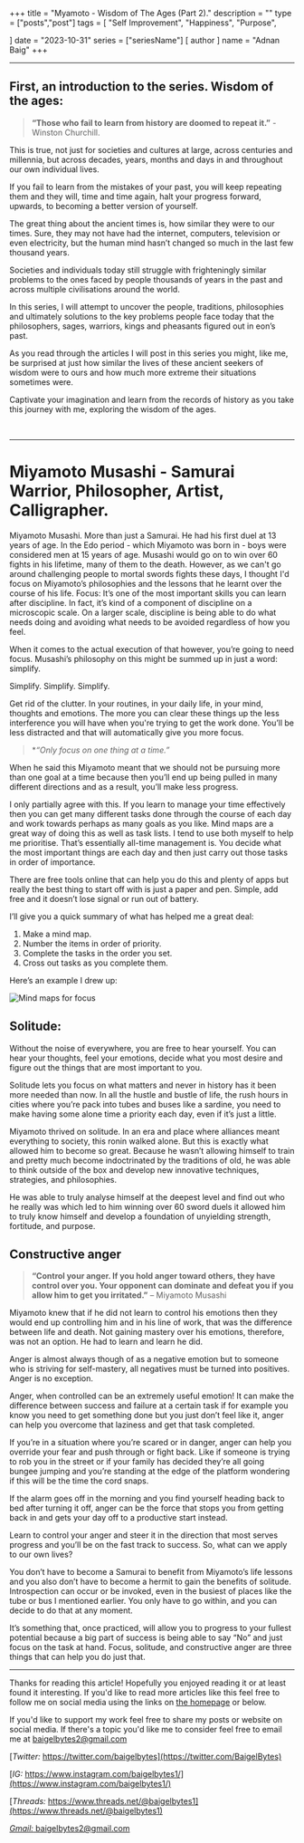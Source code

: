 +++
title = "Myamoto - Wisdom of The Ages (Part 2)."
description = ""
type = ["posts","post"]
tags = [
	"Self Improvement",
	"Happiness",
	"Purpose",
    
]
date = "2023-10-31"
series = ["seriesName"]
[ author ]
  name = "Adnan Baig"
+++

---


## First, an introduction to the series. Wisdom of the ages:

> **“Those who fail to learn from history are doomed to repeat it.”** - Winston Churchill.

This is true, not just for societies and cultures at large, across centuries and millennia, but across decades, years, months and days in and throughout our own individual lives.

If you fail to learn from the mistakes of your past, you will keep repeating them and they will, time and time again, halt your progress forward, upwards, to becoming a better version of yourself.

The great thing about the ancient times is, how similar they were to our times. Sure, they may not have had the internet, computers, television or even electricity, but the human mind hasn’t changed so much in the last few thousand years.

Societies and individuals today still struggle with frighteningly similar problems to the ones faced by people thousands of years in the past and across multiple civilisations around the world.

In this series, I will attempt to uncover the people, traditions, philosophies and ultimately solutions to the key problems people face today that the philosophers, sages, warriors, kings and pheasants figured out in eon’s past.

As you read through the articles I will post in this series you might, like me, be surprised at just how similar the lives of these ancient seekers of wisdom were to ours and how much more extreme their situations sometimes were.

Captivate your imagination and learn from the records of history as you take this journey with me, exploring the wisdom of the ages.

&nbsp;

---

# Miyamoto Musashi - Samurai Warrior, Philosopher, Artist, Calligrapher.


Miyamoto Musashi. More than just a Samurai. He had his first duel at 13 years of age. In the Edo period - which Miyamoto was born in - boys were considered men at 15 years of age.
Musashi would go on to win over 60 fights in his lifetime, many of them to the death. However, as we can't go around challenging people to mortal swords fights these days, I thought I'd focus on Miyamoto’s philosophies and the lessons that he learnt over the course of his life.
Focus:
It’s one of the most important skills you can learn after discipline. In fact, it’s kind of a component of discipline on a microscopic scale. On a larger scale, discipline is being able to do what needs doing and avoiding what needs to be avoided regardless of how you feel.

When it comes to the actual execution of that however, you’re going to need focus. Musashi’s philosophy on this might be summed up in just a word: simplify.

Simplify. Simplify. Simplify.

Get rid of the clutter. In your routines, in your daily life, in your mind, thoughts and emotions. The more you can clear these things up the less interference you will have when you're trying to get the work done. You’ll be less distracted and that will automatically give you more focus.

> **“Only focus on one thing at a time.”*

When he said this Miyamoto meant that we should not be pursuing more than one goal at a time because then you’ll end up being pulled in many different directions and as a result, you’ll make less progress.

I only partially agree with this. If you learn to manage your time effectively then you can get many different tasks done through the course of each day and work towards perhaps as many goals as you like.
Mind maps are a great way of doing this as well as task lists. I tend to use both myself to help me prioritise. That’s essentially all-time management is. You decide what the most important things are each day and then just carry out those tasks in order of importance.

There are free tools online that can help you do this and plenty of apps but really the best thing to start off with is just a paper and pen. Simple, add free and it doesn’t lose signal or run out of battery.

I’ll give you a quick summary of what has helped me a great deal:

1.	Make a mind map.
2.	Number the items in order of priority.
3.	Complete the tasks in the order you set.
4.	Cross out tasks as you complete them.

Here’s an example I drew up:


![Mind maps for focus](/wota2-focus.png 'Mind maps for focus')
 

## Solitude:

Without the noise of everywhere, you are free to hear yourself. You can hear your thoughts, feel your emotions, decide what you most desire and figure out the things that are most important to you.

Solitude lets you focus on what matters and never in history has it been more needed than now. In all the hustle and bustle of life, the rush hours in cities where you’re pack into tubes and buses like a sardine, you need to make having some alone time a priority each day, even if it’s just a little.

Miyamoto thrived on solitude. In an era and place where alliances meant everything to society, this ronin walked alone. But this is exactly what allowed him to become so great. Because he wasn’t allowing himself to train and pretty much become indoctrinated by the traditions of old, he was able to think outside of the box and develop new innovative techniques, strategies, and philosophies.

He was able to truly analyse himself at the deepest level and find out who he really was which led to him winning over 60 sword duels it allowed him to truly know himself and develop a foundation of unyielding strength, fortitude, and purpose.


## Constructive anger

> **“Control your anger. If you hold anger toward others, they have control over you. Your opponent can dominate and defeat you if you allow him to get you irritated.”** – Miyamoto Musashi

Miyamoto knew that if he did not learn to control his emotions then they would end up controlling him and in his line of work, that was the difference between life and death. Not gaining mastery over his emotions, therefore, was not an option. He had to learn and learn he did.

Anger is almost always though of as a negative emotion but to someone who is striving for self-mastery, all negatives must be turned into positives. Anger is no exception.

Anger, when controlled can be an extremely useful emotion! It can make the difference between success and failure at a certain task if for example you know you need to get something done but you just don’t feel like it, anger can help you overcome that laziness and get that task completed.

If you’re in a situation where you’re scared or in danger, anger can help you override your fear and push through or fight back. Like if someone is trying to rob you in the street or if your family has decided they’re all going bungee jumping and you’re standing at the edge of the platform wondering if this will be the time the cord snaps.

If the alarm goes off in the morning and you find yourself heading back to bed after turning it off, anger can be the force that stops you from getting back in and gets your day off to a productive start instead.

Learn to control your anger and steer it in the direction that most serves progress and you’ll be on the fast track to success.
So, what can we apply to our own lives?

You don’t have to become a Samurai to benefit from Miyamoto’s life lessons and you also don’t have to become a hermit to gain the benefits of solitude. Introspection can occur or be invoked, even in the busiest of places like the tube or bus I mentioned earlier. You only have to go within, and you can decide to do that at any moment.

It’s something that, once practiced, will allow you to progress to your fullest potential because a big part of success is being able to say “No” and just focus on the task at hand. Focus, solitude, and constructive anger are three things that can help you do just that.


---

Thanks for reading this article! Hopefully you enjoyed reading it or at least found it interesting. If you'd like to read more articles like this feel free to follow me on social media using the links on [the homepage](https://baigelbytes.com) or below.

If you'd like to support my work feel free to share my posts or website on social media. If there's a topic you'd like me to consider feel free to email me at baigelbytes2@gmail.com


[*Twitter:* https://twitter.com/baigelbytes](https://twitter.com/BaigelBytes)

[*IG:* https://www.instagram.com/baigelbytes1/](https://www.instagram.com/baigelbytes1/)

[*Threads:* https://www.threads.net/@baigelbytes1](https://www.threads.net/@baigelbytes1)

[*Gmail:* baigelbytes2@gmail.com](baigelbytes2@gmail.com)

